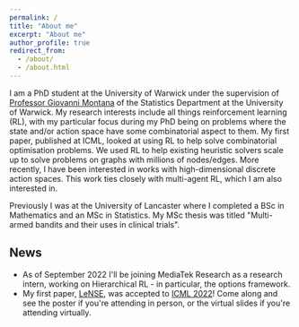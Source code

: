 ```yaml
---
permalink: /
title: "About me"
excerpt: "About me"
author_profile: true
redirect_from: 
  - /about/
  - /about.html
---
```


I am a PhD student at the University of Warwick under the supervision of [Professor Giovanni Montana]([url](https://warwick.ac.uk/fac/sci/statistics/staff/academic-research/montana/)) of the Statistics Department at the University of Warwick. My research interests include all things reinforcement learning (RL), with my particular focus during my PhD being on problems where the state and/or action space have some combinatorial aspect to them. My first paper, published at ICML, looked at using RL to help solve combinatorial optimisation problems. We used RL to help existing heuristic solvers scale up to solve problems on graphs with millions of nodes/edges. More recently, I have been interested in works with high-dimensional discrete action spaces. This work ties closely with multi-agent RL, which I am also interested in.

Previously I was at the University of Lancaster where I completed a BSc in Mathematics and an MSc in Statistics. My MSc thesis was titled "Multi-armed bandits and their uses in clinical trials".
 

## News
* As of September 2022 I'll be joining MediaTek Research as a research intern, working on Hierarchical RL - in particular, the options framework.  
* My first paper, [LeNSE](https://arxiv.org/pdf/2205.10106.pdf), was accepted to [ICML 2022](https://icml.cc)! Come along and see the poster if you're attending in person, or the virtual slides if you're attending virtually. 
